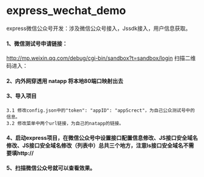 # express_wechat_demo
express微信公众号开发：涉及微信公众号接入，Jssdk接入，用户信息获取。

#### 1、微信测试号申请链接：
 http://mp.weixin.qq.com/debug/cgi-bin/sandbox?t=sandbox/login   扫描二维码进入：
 
#### 2、内外网穿透用 natapp  将本地80端口映射出去

#### 3、导入项目
    3.1 修改config.json中的"token": "appID": "appScrect"，为自己公众测试号中的信息。
    3.2 修改菜单中两个url链接，为自己的natapp的链接。
#### 4、启动express项目，在微信公众号中设置接口配置信息修改、JS接口安全域名修改、JS接口安全域名修改（列表中）总共三个地方，注意ls接口安全域名不需要填http://
                       

#### 5、扫描微信公众号就可以查看效果。